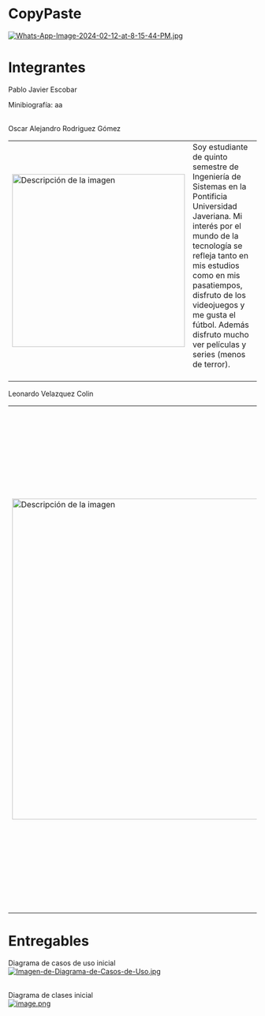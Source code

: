 # CopyPaste
[![Whats-App-Image-2024-02-12-at-8-15-44-PM.jpg](https://i.postimg.cc/59L0D3Wm/Whats-App-Image-2024-02-12-at-8-15-44-PM.jpg)](https://postimg.cc/MXZqQ1Tc)

# Integrantes
Pablo Javier Escobar <br>

Minibiografía: aa<br><br>


Oscar Alejandro Rodriguez Gómez<br>
<table>
  <tr>
    <td>
      <a href="[https://postimg.cc/qzkhgtfQ](https://postimg.cc/bd3Mbr69)">
        <img src="https://i.postimg.cc/wj1hYf83/image.png" width="350" alt="Descripción de la imagen">
      </a>
    </td>
    <td>
      Soy estudiante de quinto semestre de Ingeniería de Sistemas en la Pontificia Universidad Javeriana. Mi interés por el mundo de la tecnología se refleja tanto en mis estudios como en mis pasatiempos, disfruto de los videojuegos y me gusta el fútbol. Además disfruto mucho ver películas y series (menos de terror). <br><br>
    </td>
  </tr>
</table>


Leonardo Velazquez Colin<br>
<table>
  <tr>
    <td>
      <a href="[https://postimg.cc/qzkhgtfQ](https://postimg.cc/bd3Mbr69)">
        <img src="https://i.postimg.cc/kXBhhJhz/Imagen23.jpg" width="650" alt="Descripción de la imagen">
      </a>
    </td>
    <td>
      Soy estudiante de quinto semestre de Ingeniería de Sistemas en la Pontificia Universidad Javeriana. En mi tiempo libre me gusta leer mientras escucho musica, tambien me encanta ver peliculas y ver series. Mi genero favorito es el terror, tanto en libros como en peliculas. Me interesa mucho el mundo de la programcion, donde he hecho algunos cursos de programcion en distintos ide's y lenguajes (como node.js, javascript, prossecing, etc). Tambien formo parte del semillero y grupo estidiantil RAS, donde soy miembro Senior.<br><br>
    </td>
  </tr>
</table>

# Entregables
Diagrama de casos de uso inicial<br>
[![Imagen-de-Diagrama-de-Casos-de-Uso.jpg](https://i.postimg.cc/TY6XzWgF/Imagen-de-Diagrama-de-Casos-de-Uso.jpg)](https://postimg.cc/bd3Mbr69)<br><br>


Diagrama de clases inicial<br>
[![image.png](https://i.postimg.cc/DzxsJcwG/image.png)](https://postimg.cc/McjXgVRZ)<br><br>



